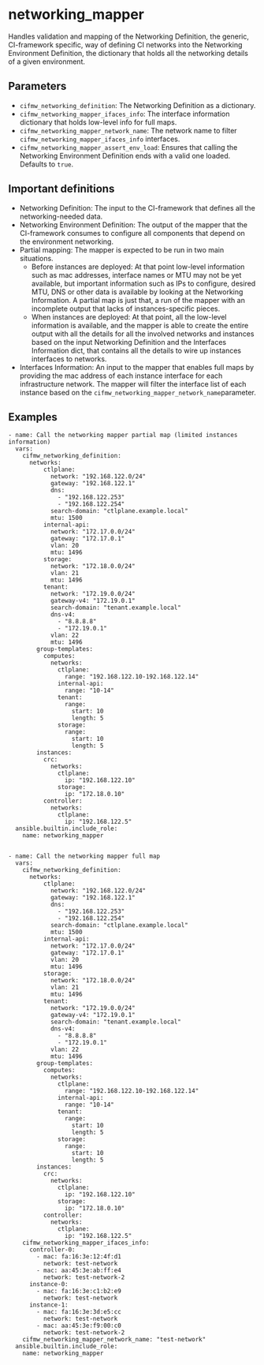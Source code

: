 # networking_mapper
Handles validation and mapping of the Networking Definition, the generic, CI-framework specific, way of
defining CI networks into the Networking Environment Definition, the dictionary that holds all the
networking details of a given environment.


## Parameters
* `cifmw_networking_definition`: The Networking Definition as a dictionary.
* `cifmw_networking_mapper_ifaces_info`: The interface information dictionary that holds low-level info for full maps.
* `cifmw_networking_mapper_network_name`: The network name to filter `cifmw_networking_mapper_ifaces_info` interfaces.
* `cifmw_networking_mapper_assert_env_load`: Ensures that calling the Networking Environment Definition ends with a valid one loaded. Defaults to `true`.

## Important definitions
- Networking Definition: The input to the CI-framework that defines all the networking-needed data.
- Networking Environment Definition: The output of the mapper that the CI-framework consumes to configure
  all components that depend on the environment networking.
- Partial mapping: The mapper is expected to be run in two main situations.
  - Before instances are deployed: At that point low-level information such as mac addresses, interface names or MTU may
    not be yet available, but important information such as IPs to configure, desired MTU, DNS or other data
    is available by looking at the Networking Information.
    A partial map is just that, a run of the mapper with an incomplete output that lacks of instances-specific pieces.
  - When instances are deployed: At that point, all the low-level information is available, and the mapper is able
    to create the entire output with all the details for all the involved networks and instances based on the input
    Networking Definition and the Interfaces Information dict, that contains all the details to wire up instances
    interfaces to networks.
- Interfaces Information: An input to the mapper that enables full maps by providing the mac address of each instance
  interface for each infrastructure network. The mapper will filter the interface list of each instance based
  on the `cifmw_networking_mapper_network_name`parameter.

## Examples
```
- name: Call the networking mapper partial map (limited instances information)
  vars:
    cifmw_networking_definition:
      networks:
          ctlplane:
            network: "192.168.122.0/24"
            gateway: "192.168.122.1"
            dns:
              - "192.168.122.253"
              - "192.168.122.254"
            search-domain: "ctlplane.example.local"
            mtu: 1500
          internal-api:
            network: "172.17.0.0/24"
            gateway: "172.17.0.1"
            vlan: 20
            mtu: 1496
          storage:
            network: "172.18.0.0/24"
            vlan: 21
            mtu: 1496
          tenant:
            network: "172.19.0.0/24"
            gateway-v4: "172.19.0.1"
            search-domain: "tenant.example.local"
            dns-v4:
              - "8.8.8.8"
              - "172.19.0.1"
            vlan: 22
            mtu: 1496
        group-templates:
          computes:
            networks:
              ctlplane:
                range: "192.168.122.10-192.168.122.14"
              internal-api:
                range: "10-14"
              tenant:
                range:
                  start: 10
                  length: 5
              storage:
                range:
                  start: 10
                  length: 5
        instances:
          crc:
            networks:
              ctlplane:
                ip: "192.168.122.10"
              storage:
                ip: "172.18.0.10"
          controller:
            networks:
              ctlplane:
                ip: "192.168.122.5"
  ansible.builtin.include_role:
    name: networking_mapper


- name: Call the networking mapper full map
  vars:
    cifmw_networking_definition:
      networks:
          ctlplane:
            network: "192.168.122.0/24"
            gateway: "192.168.122.1"
            dns:
              - "192.168.122.253"
              - "192.168.122.254"
            search-domain: "ctlplane.example.local"
            mtu: 1500
          internal-api:
            network: "172.17.0.0/24"
            gateway: "172.17.0.1"
            vlan: 20
            mtu: 1496
          storage:
            network: "172.18.0.0/24"
            vlan: 21
            mtu: 1496
          tenant:
            network: "172.19.0.0/24"
            gateway-v4: "172.19.0.1"
            search-domain: "tenant.example.local"
            dns-v4:
              - "8.8.8.8"
              - "172.19.0.1"
            vlan: 22
            mtu: 1496
        group-templates:
          computes:
            networks:
              ctlplane:
                range: "192.168.122.10-192.168.122.14"
              internal-api:
                range: "10-14"
              tenant:
                range:
                  start: 10
                  length: 5
              storage:
                range:
                  start: 10
                  length: 5
        instances:
          crc:
            networks:
              ctlplane:
                ip: "192.168.122.10"
              storage:
                ip: "172.18.0.10"
          controller:
            networks:
              ctlplane:
                ip: "192.168.122.5"
    cifmw_networking_mapper_ifaces_info:
      controller-0:
        - mac: fa:16:3e:12:4f:d1
          network: test-network
        - mac: aa:45:3e:ab:ff:e4
          network: test-network-2
      instance-0:
        - mac: fa:16:3e:c1:b2:e9
          network: test-network
      instance-1:
        - mac: fa:16:3e:3d:e5:cc
          network: test-network
        - mac: aa:45:3e:f9:00:c0
          network: test-network-2
    cifmw_networking_mapper_network_name: "test-network"
  ansible.builtin.include_role:
    name: networking_mapper
```
